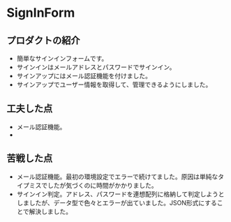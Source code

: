 # SignInForm

## プロダクトの紹介
- 簡単なサインインフォームです。
- サインインはメールアドレスとパスワードでサインイン。
- サインアップにはメール認証機能を付けました。
- サインアップでユーザー情報を取得して、管理できるようにしました。

## 工夫した点
- メール認証機能。
- 


## 苦戦した点
- メール認証機能。最初の環境設定でエラーで続けてました。原因は単純なタイプミスでしたが気づくのに時間がかかりました。
- サインイン判定。アドレス、パスワードを連想配列に格納して判定しようとしましたが、データ型で色々とエラーが出ていました。JSON形式にすることで解決しました。